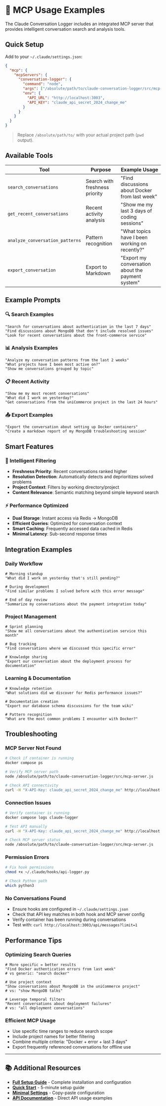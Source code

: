 # 🤖 MCP Usage Examples

The Claude Conversation Logger includes an integrated MCP server that provides intelligent conversation search and analysis tools.

## Quick Setup

Add to your `~/.claude/settings.json`:

```json
{
  "mcp": {
    "mcpServers": {
      "conversation-logger": {
        "command": "node",
        "args": ["/absolute/path/to/claude-conversation-logger/src/mcp-server.js"],
        "env": {
          "API_URL": "http://localhost:3003",
          "API_KEY": "claude_api_secret_2024_change_me"
        }
      }
    }
  }
}
```

> Replace `/absolute/path/to/` with your actual project path (`pwd` output).

## Available Tools

| Tool | Purpose | Example Usage |
|------|---------|---------------|
| `search_conversations` | Search with freshness priority | "Find discussions about Docker from last week" |
| `get_recent_conversations` | Recent activity analysis | "Show me my last 3 days of coding sessions" |
| `analyze_conversation_patterns` | Pattern recognition | "What topics have I been working on recently?" |
| `export_conversation` | Export to Markdown | "Export my conversation about the payment system" |

## Example Prompts

### 🔍 **Search Examples**
```
"Search for conversations about authentication in the last 7 days"
"Find discussions about MongoDB that don't include resolved issues"
"Look for recent conversations about the front-commerce service"
```

### 📊 **Analysis Examples**
```
"Analyze my conversation patterns from the last 2 weeks"
"What projects have I been most active on?"
"Show me conversations grouped by topic"
```

### 📋 **Recent Activity**
```
"Show me my most recent conversations"
"What did I work on yesterday?"
"Get conversations from the uniCommerce project in the last 24 hours"
```

### 📤 **Export Examples**
```
"Export the conversation about setting up Docker containers"
"Create a markdown report of my MongoDB troubleshooting session"
```

## Smart Features

### 🧠 **Intelligent Filtering**
- **Freshness Priority**: Recent conversations ranked higher
- **Resolution Detection**: Automatically detects and deprioritizes solved problems
- **Project Context**: Filters by working directory/project
- **Content Relevance**: Semantic matching beyond simple keyword search

### ⚡ **Performance Optimized**
- **Dual Storage**: Instant access via Redis → MongoDB
- **Efficient Queries**: Optimized for conversation context
- **Smart Caching**: Frequently accessed data cached in Redis
- **Minimal Latency**: Sub-second response times

## Integration Examples

### Daily Workflow
```
# Morning standup
"What did I work on yesterday that's still pending?"

# During development
"Find similar problems I solved before with this error message"

# End of day review
"Summarize my conversations about the payment integration today"
```

### Project Management
```
# Sprint planning
"Show me all conversations about the authentication service this month"

# Bug tracking
"Find conversations where we discussed this specific error"

# Knowledge sharing
"Export our conversation about the deployment process for documentation"
```

### Learning & Documentation
```
# Knowledge retention
"What solutions did we discover for Redis performance issues?"

# Documentation creation
"Export our database schema discussions for the team wiki"

# Pattern recognition
"What are the most common problems I encounter with Docker?"
```

## Troubleshooting

### MCP Server Not Found
```bash
# Check if container is running
docker compose ps

# Verify MCP server path
node /absolute/path/to/claude-conversation-logger/src/mcp-server.js

# Check API connectivity
curl -H "X-API-Key: claude_api_secret_2024_change_me" http://localhost:3003/api/messages?limit=1
```

### Connection Issues
```bash
# Verify container is running
docker compose logs claude-logger

# Test API manually
curl -H "X-API-Key: claude_api_secret_2024_change_me" http://localhost:3003/health

# Check MCP server status
node /absolute/path/to/claude-conversation-logger/src/mcp-server.js
```

### Permission Errors
```bash
# Fix hook permissions
chmod +x ~/.claude/hooks/api-logger.py

# Check Python path
which python3
```

### No Conversations Found
- Ensure hooks are configured in `~/.claude/settings.json`
- Check that API key matches in both hook and MCP server config
- Verify container has been running during conversations
- Test with: `curl http://localhost:3003/api/messages?limit=1`

## Performance Tips

### Optimizing Search Queries
```
# More specific = better results
"Find Docker authentication errors from last week" 
# vs generic: "search docker"

# Use project context
"Show conversations about MongoDB in the uniCommerce project"
# vs: "show MongoDB talks"

# Leverage temporal filters  
"Recent conversations about deployment failures"
# vs: "all deployment conversations"
```

### Efficient MCP Usage
- Use specific time ranges to reduce search scope
- Include project names for better filtering
- Combine multiple criteria: "Docker + error + last 3 days"
- Export frequently referenced conversations for offline use

---

## 📚 Additional Resources

- **[Full Setup Guide](../README.md)** - Complete installation and configuration
- **[Quick Start](../QUICK_START.md)** - 5-minute setup guide
- **[Minimal Settings](./minimal-settings.json)** - Copy-paste configuration
- **[API Documentation](../src/api-server.js)** - Direct API usage examples